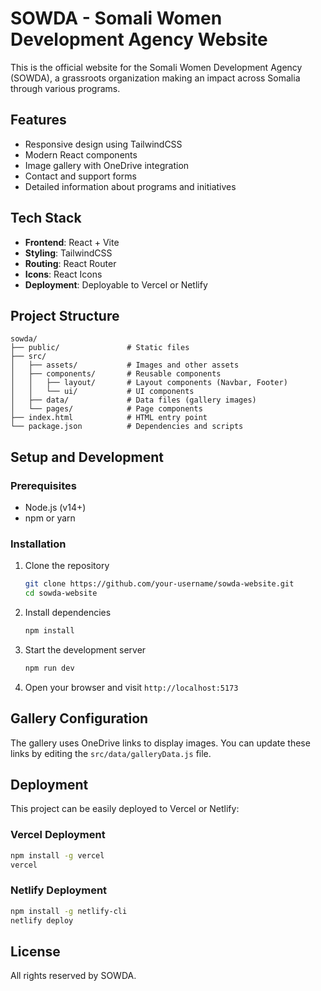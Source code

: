 # SOWDA - Somali Women Development Agency Website

This is the official website for the Somali Women Development Agency (SOWDA), a grassroots organization making an impact across Somalia through various programs.

## Features

- Responsive design using TailwindCSS
- Modern React components
- Image gallery with OneDrive integration
- Contact and support forms
- Detailed information about programs and initiatives

## Tech Stack

- **Frontend**: React + Vite
- **Styling**: TailwindCSS
- **Routing**: React Router
- **Icons**: React Icons
- **Deployment**: Deployable to Vercel or Netlify

## Project Structure

```
sowda/
├── public/               # Static files
├── src/
│   ├── assets/           # Images and other assets
│   ├── components/       # Reusable components
│   │   ├── layout/       # Layout components (Navbar, Footer)
│   │   └── ui/           # UI components
│   ├── data/             # Data files (gallery images)
│   └── pages/            # Page components
├── index.html            # HTML entry point
└── package.json          # Dependencies and scripts
```

## Setup and Development

### Prerequisites

- Node.js (v14+)
- npm or yarn

### Installation

1. Clone the repository
   ```bash
   git clone https://github.com/your-username/sowda-website.git
   cd sowda-website
   ```

2. Install dependencies
   ```bash
   npm install
   ```

3. Start the development server
   ```bash
   npm run dev
   ```

4. Open your browser and visit `http://localhost:5173`

## Gallery Configuration

The gallery uses OneDrive links to display images. You can update these links by editing the `src/data/galleryData.js` file.

## Deployment

This project can be easily deployed to Vercel or Netlify:

### Vercel Deployment

```bash
npm install -g vercel
vercel
```

### Netlify Deployment

```bash
npm install -g netlify-cli
netlify deploy
```

## License

All rights reserved by SOWDA.
